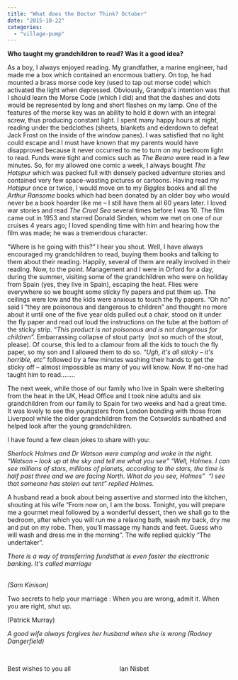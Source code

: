 ```yaml
---
title: "What does the Doctor Think? October"
date: "2015-10-22"
categories: 
  - "village-pump"
---
```


**Who taught my grandchildren to read? Was it a good idea?** 

As a boy, I always enjoyed reading. My grandfather, a marine engineer, had made me a box which contained an enormous battery. On top, he had mounted a brass morse code key (used to tap out morse code) which activated the light when depressed. Obviously, Grandpa's intention was that I should learn the Morse Code (which I did) and that the dashes and dots would be represented by long and short flashes on my lamp. One of the features of the morse key was an ability to hold it down with an integral screw, thus producing constant light. I spent many happy hours at night, reading under the bedclothes (sheets, blankets and eiderdown to defeat Jack Frost on the inside of the window panes). I was satisfied that no light could escape and I must have known that my parents would have disapproved because it never occurred to me to turn on my bedroom light to read. Funds were tight and comics such as _The Beano_ were read in a few minutes. So, for my allowed one comic a week, I always bought _The Hotspur_ which was packed full with densely packed adventure stories and contained very few space-wasting pictures or cartoons. Having read my _Hotspur_ once or twice, I would move on to my _Biggles_ books and all the _Arthur Ransome_ books which had been donated by an older boy who would never be a book hoarder like me – I still have them all 60 years later. I loved war stories and read _The Cruel Sea_ several times before I was 10. The film came out in 1953 and starred Donald Sinden, whom we met on one of our cruises 4 years ago; I loved spending time with him and hearing how the film was made; he was a tremendous character.

“Where is he going with this?” I hear you shout. Well, I have always encouraged my grandchildren to read, buying them books and talking to them about their reading. Happily, several of them are really involved in their reading. Now, to the point. Management and I were in Orford for a day, during the summer, visiting some of the grandchildren who were on holiday from Spain (yes, they live in Spain), escaping the heat. Flies were everywhere so we bought some sticky fly papers and put them up. The ceilings were low and the kids were anxious to touch the fly papers. “Oh no” said I “they are poisonous and dangerous to children” and thought no more about it until one of the five year olds pulled out a chair, stood on it under the fly paper and read out loud the instructions on the tube at the bottom of the sticky strip. “_This product is not poisonous and is not dangerous for children”._ Embarrassing collapse of stout party  (not so much of the stout, please). Of course, this led to a clamour from all the kids to touch the fly paper, so my son and I allowed them to do so. _“Ugh, it's all sticky – it's horrible, etc”_ followed by a few minutes washing their hands to get the sticky off – almost impossible as many of you will know. Now. If no-one had taught him to read........

The next week, while those of our family who live in Spain were sheltering from the heat in the UK, Head Office and I took nine adults and six grandchildren from our family to Spain for two weeks and had a great time. It was lovely to see the youngsters from London bonding with those from Liverpool while the older grandchildren from the Cotswolds sunbathed and helped look after the young grandchildren.

I have found a few clean jokes to share with you:

_Sherlock Holmes and Dr Watson were camping and woke in the night. “Watson – look up at the sky and tell me what you see” “Well, Holmes. I can see millions of stars, millions of planets, according to the stars, the time is half past three and we are facing North. What do you see, Holmes”  “I see that someone has stolen out tent” replied Holmes._

A husband read a book about being assertive and stormed into the kitchen, shouting at his wife “From now on, I am the boss. Tonight, you will prepare me a gourmet meal followed by a wonderful dessert, then we shall go to the bedroom, after which you will run me a relaxing bath, wash my back, dry me and put on my robe. Then, you'll massage my hands and feet. Guess who will wash and dress me in the morning”. The wife replied quickly “The undertaker”.

_There is a way of transferring fundsthat is even faster the electtronic banking. It's called marriage_

                                                                                                                        _(Sam Kinison)_

Two secrets to help your marriage : When you are wrong, admit it. When you are right, shut up.

(Patrick Murray)

_A good wife always forgives her husband when she is wrong (Rodney Dangerfield)_

 

Best wishes to you all                            Ian Nisbet
